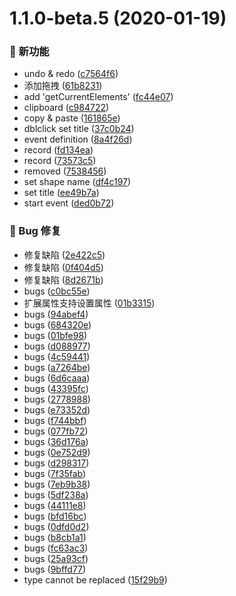 # 1.1.0-beta.5 (2020-01-19)

### 🌟 新功能

* undo & redo ([c7564f6](https://github.com/ctank/bpd-core/commit/c7564f6))
* 添加拖拽 ([61b8231](https://github.com/ctank/bpd-core/commit/61b8231))
* add 'getCurrentElements' ([fc44e07](https://github.com/ctank/bpd-core/commit/fc44e07))
* clipboard ([c984722](https://github.com/ctank/bpd-core/commit/c984722))
* copy & paste ([161865e](https://github.com/ctank/bpd-core/commit/161865e))
* dblclick set title ([37c0b24](https://github.com/ctank/bpd-core/commit/37c0b24))
* event definition ([8a4f26d](https://github.com/ctank/bpd-core/commit/8a4f26d))
* record ([fd134ea](https://github.com/ctank/bpd-core/commit/fd134ea))
* record ([73573c5](https://github.com/ctank/bpd-core/commit/73573c5))
* removed ([7538456](https://github.com/ctank/bpd-core/commit/7538456))
* set shape name ([df4c197](https://github.com/ctank/bpd-core/commit/df4c197))
* set title ([ee49b7a](https://github.com/ctank/bpd-core/commit/ee49b7a))
* start event ([ded0b72](https://github.com/ctank/bpd-core/commit/ded0b72))


### 🐛 Bug 修复

* 修复缺陷 ([2e422c5](https://github.com/ctank/bpd-core/commit/2e422c5))
* 修复缺陷 ([0f404d5](https://github.com/ctank/bpd-core/commit/0f404d5))
* 修复缺陷 ([8d2671b](https://github.com/ctank/bpd-core/commit/8d2671b))
* bugs ([c0bc55e](https://github.com/ctank/bpd-core/commit/c0bc55e))
* 扩展属性支持设置属性 ([01b3315](https://github.com/ctank/bpd-core/commit/01b3315))
* bugs ([94abef4](https://github.com/ctank/bpd-core/commit/94abef4))
* bugs ([684320e](https://github.com/ctank/bpd-core/commit/684320e))
* bugs ([01bfe98](https://github.com/ctank/bpd-core/commit/01bfe98))
* bugs ([d088977](https://github.com/ctank/bpd-core/commit/d088977))
* bugs ([4c59441](https://github.com/ctank/bpd-core/commit/4c59441))
* bugs ([a7264be](https://github.com/ctank/bpd-core/commit/a7264be))
* bugs ([6d6caaa](https://github.com/ctank/bpd-core/commit/6d6caaa))
* bugs ([43395fc](https://github.com/ctank/bpd-core/commit/43395fc))
* bugs ([2778988](https://github.com/ctank/bpd-core/commit/2778988))
* bugs ([e73352d](https://github.com/ctank/bpd-core/commit/e73352d))
* bugs ([f744bbf](https://github.com/ctank/bpd-core/commit/f744bbf))
* bugs ([077fb72](https://github.com/ctank/bpd-core/commit/077fb72))
* bugs ([36d176a](https://github.com/ctank/bpd-core/commit/36d176a))
* bugs ([0e752d9](https://github.com/ctank/bpd-core/commit/0e752d9))
* bugs ([d298317](https://github.com/ctank/bpd-core/commit/d298317))
* bugs ([7f35fab](https://github.com/ctank/bpd-core/commit/7f35fab))
* bugs ([7eb9b38](https://github.com/ctank/bpd-core/commit/7eb9b38))
* bugs ([5df238a](https://github.com/ctank/bpd-core/commit/5df238a))
* bugs ([44111e8](https://github.com/ctank/bpd-core/commit/44111e8))
* bugs ([bfd16bc](https://github.com/ctank/bpd-core/commit/bfd16bc))
* bugs ([0dfd0d2](https://github.com/ctank/bpd-core/commit/0dfd0d2))
* bugs ([b8cb1a1](https://github.com/ctank/bpd-core/commit/b8cb1a1))
* bugs ([fc63ac3](https://github.com/ctank/bpd-core/commit/fc63ac3))
* bugs ([25a93cf](https://github.com/ctank/bpd-core/commit/25a93cf))
* bugs ([9bffd77](https://github.com/ctank/bpd-core/commit/9bffd77))
* type cannot be replaced ([15f29b9](https://github.com/ctank/bpd-core/commit/15f29b9))



